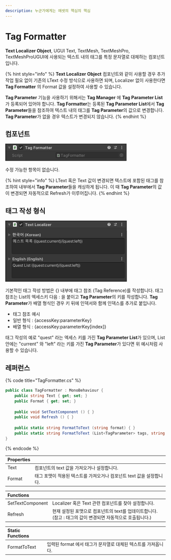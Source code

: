 ```yaml
---
description: 누군가에게는 에셋의 핵심의 핵심
---
```


# Tag Formatter

**Text Localizer Object**, UGUI Text, TextMesh, TextMeshPro, TextMeshProUGUI에 사용되는 텍스트 내의 태그를 특정 문자열로 대체하는 컴포넌트입니다.

{% hint style="info" %}
**Text Localizer Object** 컴포넌트와 같이 사용할 경우 추가 작업 필요 없이 기존의 LText 수정 방식으로 사용하면 되며, Localizer 없이 사용한다면 **Tag Formatter** 의 Format 값을 설정하여 사용할 수 있습니다.

**Tag Parameter** 기능을 사용하기 위해서는 **Tag Manager** 에 **Tag Parameter List**가 등록되어 있어야 합니다. **Tag Formatter**는 등록된 **Tag Parameter List**에서 **Tag Parameter**들을 참조하여 텍스트 내의 태그를 **Tag Parameter**의 값으로 변경합니다. **Tag Parameter**가 없을 경우 텍스트가 변경되지 않습니다.
{% endhint %}

## 컴포넌트

![](../.gitbook/assets/tag_formatter_inspector.png)

수정 가능한 항목이 없습니다.

{% hint style="info" %}
LText 혹은 Text 값이 변경되면 텍스트에 포함된 태그를 참조하여 내부에서 **Tag Parameter**들을 캐싱하게 됩니다. 이 때 **Tag Parameter**의 값이 변경되면 자동적으로 Refresh가 이루어집니다.
{% endhint %}

## 태그 작성 형식

![Cube Collector &#xC608;&#xC81C;&#xC758; &#xC608;&#xC2DC;](../.gitbook/assets/tag_typing_example.png)

기본적인 태그 작성 방법은 {} 내부에 태그 참조 \(Tag Reference\)를 작성합니다. 태그 참조는 List의 엑세스키 다음 : 을 붙이고 **Tag Parameter**의 키를 작성합니다. **Tag Parameter**가 배열 형식인 경우 키 뒤에 인덱서와 함께 인덱스를 추가로 붙입니다.

* 태그 참조 예시
* 일반 형식 : {accessKey:parameterKey}
* 배열 형식 : {accessKey:parameterKey\[index\]}

태그 작성의 예로 "quest" 라는 엑세스 키를 가진 **Tag Parameter List**가 있으며, List 안에는 "current" 와 "left" 라는 키를 가진 **Tag Parameter**가 있다면 위 예시처럼 사용할 수 있습니다.

## 레퍼런스

{% code title="TagFormatter.cs" %}
```csharp
public class TagFormatter : MonoBehaviour {    
    public string Text { get; set; }
    public Format { get; set; }
    
    public void SetTextComponent () { }
    public void Refresh () { }
    
    public static string FormatToText (string format) { }
    public static string FormatToText (List<TagParameter> tags, string format) { }
}
```
{% endcode %}

| Properties |  |
| :--- | :--- |
| Text | 컴포넌트의 text 값을 가져오거나 설정합니다. |
| Format | 태그 포맷이 적용된 텍스트를 가져오거나 컴포넌트 text 값을 설정합니다. |

| Functions |  |
| :--- | :--- |
| SetTextComponent | Localizer 혹은 Text 관련 컴포넌트를 찾아 설정합니다. |
| Refresh | 현재 설정된 포맷으로 컴포넌트의 text를 업데이트합니다. \(참고 : 태그의 값이 변경되면 자동적으로 호출됩니다.\) |

| Static Functions |  |
| :--- | :--- |
| FormatToText | 입력된 format 에서 태그가 문자열로 대체된 텍스트를 가져옵니다. |


